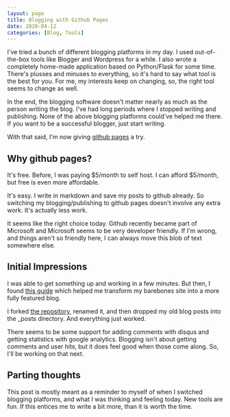 ```yaml
---
layout: page
title: Blogging with Github Pages
date: 2020-04-12
categories: [Blog, Tools]
---
```


I've tried a bunch of different blogging platforms in my day. I used out-of-the-box tools like Blogger and Wordpress for a while. I also wrote a completely home-made application based on Python/Flask for some time. There's plusses and minuses to everything, so it's hard to say what tool is the best for you. For me, my interests keep on changing, so, the right tool seems to change as well.

In the end, the blogging software doesn't matter nearly as much as the person writing the blog. I've had long periods where I stopped writing and publishing. None of the above blogging platforms could've helped me there. If you want to be a successful blogger, just start writing.

With that said, I'm now giving [github pages](https://pages.github.com/) a try.

## Why github pages? 

It's free. Before, I was paying $5/month to self host. I can afford $5/month, but free is even more affordable.

It's easy. I write in markdown and save my posts to github already. So switching my blogging/publishing to github pages doesn't involve any extra work. It's actually less work.

It seems like the right choice today. Github recently became part of Microsoft and Microsoft seems to be very developer friendly. If I'm wrong, and things aren't so friendly here, I can always move this blob of text somewhere else.

## Initial Impressions

I was able to get something up and working in a few minutes. But then, I found [this guide](https://www.smashingmagazine.com/2014/08/build-blog-jekyll-github-pages/) which helped me transform my barebones site into a more fully featured blog. 

I forked [the repository](https://github.com/barryclark/jekyll-now), renamed it, and then dropped my old blog posts into the _posts directory. And everything just worked.

There seems to be some support for adding comments with disqus and getting statistics with google analytics. Blogging isn't about getting comments and user hits, but it does feel good when those come along. So, I'll be working on that next.

## Parting thoughts

This post is mostly meant as a reminder to myself of when I switched blogging platforms, and what I was thinking and feeling today. New tools are fun. If this entices me to write a bit more, than it is worth the time.